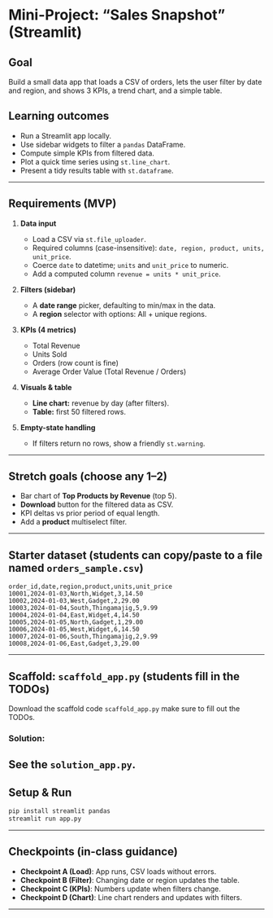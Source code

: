# Mini-Project: “Sales Snapshot” (Streamlit)

## Goal

Build a small data app that loads a CSV of orders, lets the user filter by date and region, and shows 3 KPIs, a trend chart, and a simple table.

## Learning outcomes

* Run a Streamlit app locally.
* Use sidebar widgets to filter a `pandas` DataFrame.
* Compute simple KPIs from filtered data.
* Plot a quick time series using `st.line_chart`.
* Present a tidy results table with `st.dataframe`.

---

## Requirements (MVP)

1. **Data input**

   * Load a CSV via `st.file_uploader`.
   * Required columns (case-insensitive): `date, region, product, units, unit_price`.
   * Coerce `date` to datetime; `units` and `unit_price` to numeric.
   * Add a computed column `revenue = units * unit_price`.

2. **Filters (sidebar)**

   * A **date range** picker, defaulting to min/max in the data.
   * A **region** selector with options: All + unique regions.

3. **KPIs (4 metrics)**

   * Total Revenue
   * Units Sold
   * Orders (row count is fine)
   * Average Order Value (Total Revenue / Orders)

4. **Visuals & table**

   * **Line chart:** revenue by day (after filters).
   * **Table:** first 50 filtered rows.

5. **Empty-state handling**

   * If filters return no rows, show a friendly `st.warning`.

---

## Stretch goals (choose any 1–2)

* Bar chart of **Top Products by Revenue** (top 5).
* **Download** button for the filtered data as CSV.
* KPI deltas vs prior period of equal length.
* Add a **product** multiselect filter.

---

## Starter dataset (students can copy/paste to a file named `orders_sample.csv`)

```csv
order_id,date,region,product,units,unit_price
10001,2024-01-03,North,Widget,3,14.50
10002,2024-01-03,West,Gadget,2,29.00
10003,2024-01-04,South,Thingamajig,5,9.99
10004,2024-01-04,East,Widget,4,14.50
10005,2024-01-05,North,Gadget,1,29.00
10006,2024-01-05,West,Widget,6,14.50
10007,2024-01-06,South,Thingamajig,2,9.99
10008,2024-01-06,East,Gadget,3,29.00
```

---

## Scaffold: `scaffold_app.py` (students fill in the TODOs)

Download the scaffold code `scaffold_app.py` make sure to fill out the TODOs.

### Solution:
See the `solution_app.py`.
---

## Setup & Run

```bash
pip install streamlit pandas
streamlit run app.py
```

---

## Checkpoints (in-class guidance)

* **Checkpoint A (Load)**: App runs, CSV loads without errors.
* **Checkpoint B (Filter)**: Changing date or region updates the table.
* **Checkpoint C (KPIs)**: Numbers update when filters change.
* **Checkpoint D (Chart)**: Line chart renders and updates with filters.

---





